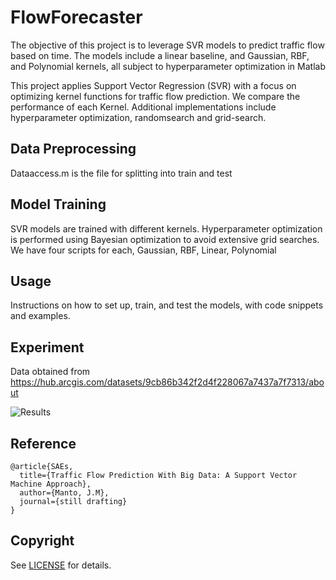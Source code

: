 # FlowForecaster
The objective of this project is to leverage SVR models to predict traffic flow based on time. The models include a linear baseline, and Gaussian, RBF, and Polynomial kernels, all subject to hyperparameter optimization in Matlab

This project applies Support Vector Regression (SVR) with a focus on optimizing kernel functions for traffic flow prediction. We compare the performance of each Kernel. Additional implementations include hyperparameter optimization, randomsearch and grid-search. 

## Data Preprocessing
Dataaccess.m is the file for splitting into train and test

## Model Training
SVR models are trained with different kernels. Hyperparameter optimization is performed using Bayesian optimization to avoid extensive grid searches.
We have four scripts for each, Gaussian, RBF, Linear, Polynomial

## Usage
Instructions on how to set up, train, and test the models, with code snippets and examples.

## Experiment

Data obtained from 
https://hub.arcgis.com/datasets/9cb86b342f2d4f228067a7437a7f7313/about

![Results](/images/)

## Reference

	@article{SAEs,  
	  title={Traffic Flow Prediction With Big Data: A Support Vector Machine Approach},  
	  author={Manto, J.M},
	  journal={still drafting}
	}


## Copyright
See [LICENSE](LICENSE) for details.
